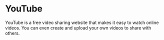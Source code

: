 # YouTube
YouTube is a free video sharing website that makes it easy to watch online videos. You can even create and upload your own videos to share with others.

